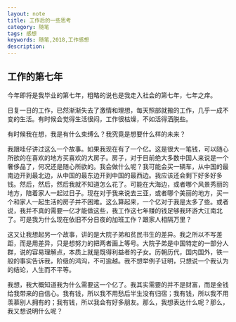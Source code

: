 ```yaml
---
layout: note
title: 工作后的一些思考
category: 随笔
tags: 感想
keywords: 随笔,2018,工作感想
description: 
---
```


## 工作的第七年 ##

今年即将是我毕业的第七年，粗略的说也是我走入社会的第七年，七年之痒。

日复一日的工作，已然渐渐失去了激情和理想，每天照部就搬的工作，几乎一成不变的生活。有时候会觉得生活很闷，工作很枯燥，不如活得洒脱些。

有时候我在想，我是有什么束缚么？我究竟是想要什么样的未来？

我跟哇仔讲过这么一个故事。如果我现在有了一个亿。这是很大一笔钱，可以随心所欲的在喜欢的地方买喜欢的大房子。房子，对于目前绝大多数中国人来说是一个奢侈品了，何况还是随心所欲的。我会做什么呢？我可能会买一辆车，从中国的最南边开到最北边，从中国的最东边开到中国的最西边。我应该还会剩下好多好多钱。然后，然后，然后我就不知道怎么花了。可能在大海边，或者哪个风景秀丽的地方，陪着家人一起过日子。现在对于我来说去三亚，或者哪个美丽的地方，买一个和家人一起生活的房子并不困难。这么算起来，一个亿对于我是太多了些。或者说，我并不真的需要一亿才能做这些，我工作这七年赚的钱足够我环游大江南北了。可是我为什么现在依旧不分日夜的加班工作？跟家人相隔万里？

这又让我想起另一个故事，讲的是大院子弟和贫民书生的差异。我之所以不写差距，而是用差异，只是想努力的把两者画上等号。大院子弟是中国特定的一部分人群，说的容易理解点，本质上就是既得利益者的子女。历朝历代，国内国外，铁一般的事实告诉我，阶级的鸿沟，不可逾越。我不想举例子证明，只想说一个我认为的结论，人生而不平等。

我想，我大概知道我为什么需要这一个亿了。我其实需要的并不是财富，而是金钱给我带来的自信心。我有钱，所以我不用愁后半生没有归宿；我有钱，所以我不用羡慕别人拥有的；我有钱，所以我会有好多朋友。那么，我想表达什么呢？那么，我又想说明什么呢？